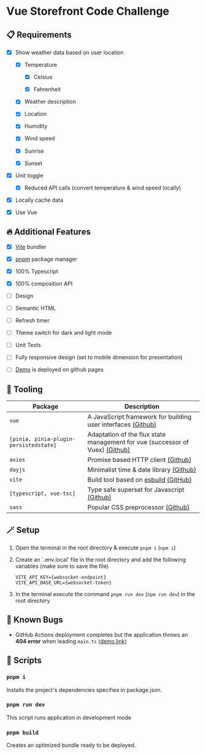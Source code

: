 # Vue Storefront Code Challenge

<!-- preview screenshots -->

<!-- ## [Demo link](https://cottoneyejoee.github.io/vue_storefront/) -->

<!-- ## :pushpin: Foreword
Vue 3 + TypeScript + Vite + Pinia
focus on new technologies and coding patterns-->

## :clipboard: Requirements

- [x] Show weather data based on user location

  - [x] Temperature

    - [x] Celsius

    - [x] Fahrenheit

  - [x] Weather description

  - [x] Location

  - [x] Humidity

  - [x] Wind speed

  - [x] Sunrise

  - [x] Sunset

- [x] Unit toggle

  - [x] Reduced API calls (convert temperature & wind speed locally)

- [x] Locally cache data

- [x] Use Vue

## :fire: Additional Features

- [x] [Vite](https://vitejs.dev/) bundler

- [x] [pnpm](https://pnpm.io/) package manager

- [x] 100% Typescript

- [x] 100% composition API

- [ ] Design

- [ ] Semantic HTML

- [ ] Refresh timer

- [ ] Theme switch for dark and light mode

- [ ] Unit Tests

- [ ] Fully responsive design (set to mobile dimension for presentation)

- [ ] [Demo](https://cottoneyejoee.github.io/vue_storefront/) is deployed on github pages

## :toolbox: Tooling

| Package                                | Description                                                                                                    |
| -------------------------------------- | -------------------------------------------------------------------------------------------------------------- |
| `vue`                                  | A JavaScript framework for building user interfaces [(Github)](https://github.com/vuejs/core)                  |
| `[pinia, pinia-plugin-persistedstate]` | Adaptation of the flux state management for vue (successor of Vuex) [(Github)](https://github.com/vuejs/pinia) |
| `axios`                                | Promise based HTTP client [(Github)](https://github.com/axios/axios)                                           |
| `dayjs`                                | Minimalist time & date library [(Github)](https://github.com/iamkun/dayjs)                                     |
| `vite`                                 | Build tool based on [esbuild](https://esbuild.github.io/) [(GitHub)](https://github.com/vitejs/vite)           |
| `[typescript, vue-tsc]`                | Type safe superset for Javascript [(Github)](hhttps://github.com/microsoft/TypeScript)                         |
| `sass`                                 | Popular CSS preprocessor [(Github)](https://github.com/sass/sass)                                              |

## :magic_wand: Setup

1. Open the terminal in the root directory & execute `pnpm i` (`npm i`)

1. Create an `.env.local' file in the root directory and add the following variables (make sure to save the file)

   ```env
   VITE_API_KEY={websocket-endpoint}
   VITE_API_BASE_URL={websocket-token}
   ```

1. In the terminal execute the command `pnpm run dev` (`npm run dev`) in the root directory

<!-- ## :construction: TODO

-  -->

## :lady_beetle: Known Bugs

- GitHub Actions deployment completes but the application throws an **404 error** when leading `main.ts` [(demo link)](https://cottoneyejoee.github.io/vue_storefront/)

## :scroll: Scripts

### `pnpm i`

Installs the project's dependencies specifies in package.json.

### `pnpm run dev`

This script runs application in development mode

<!-- ### `pnpm test`
This script runs vitest watcher-->

### `pnpm build`

Creates an optimized bundle ready to be deployed.
